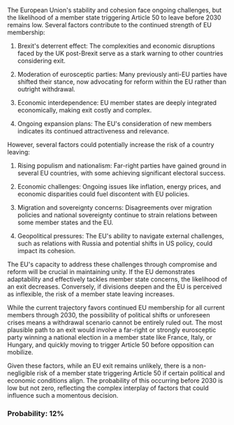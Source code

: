 The European Union's stability and cohesion face ongoing challenges, but the likelihood of a member state triggering Article 50 to leave before 2030 remains low. Several factors contribute to the continued strength of EU membership:

1. Brexit's deterrent effect: The complexities and economic disruptions faced by the UK post-Brexit serve as a stark warning to other countries considering exit.

2. Moderation of eurosceptic parties: Many previously anti-EU parties have shifted their stance, now advocating for reform within the EU rather than outright withdrawal.

3. Economic interdependence: EU member states are deeply integrated economically, making exit costly and complex.

4. Ongoing expansion plans: The EU's consideration of new members indicates its continued attractiveness and relevance.

However, several factors could potentially increase the risk of a country leaving:

1. Rising populism and nationalism: Far-right parties have gained ground in several EU countries, with some achieving significant electoral success.

2. Economic challenges: Ongoing issues like inflation, energy prices, and economic disparities could fuel discontent with EU policies.

3. Migration and sovereignty concerns: Disagreements over migration policies and national sovereignty continue to strain relations between some member states and the EU.

4. Geopolitical pressures: The EU's ability to navigate external challenges, such as relations with Russia and potential shifts in US policy, could impact its cohesion.

The EU's capacity to address these challenges through compromise and reform will be crucial in maintaining unity. If the EU demonstrates adaptability and effectively tackles member state concerns, the likelihood of an exit decreases. Conversely, if divisions deepen and the EU is perceived as inflexible, the risk of a member state leaving increases.

While the current trajectory favors continued EU membership for all current members through 2030, the possibility of political shifts or unforeseen crises means a withdrawal scenario cannot be entirely ruled out. The most plausible path to an exit would involve a far-right or strongly eurosceptic party winning a national election in a member state like France, Italy, or Hungary, and quickly moving to trigger Article 50 before opposition can mobilize.

Given these factors, while an EU exit remains unlikely, there is a non-negligible risk of a member state triggering Article 50 if certain political and economic conditions align. The probability of this occurring before 2030 is low but not zero, reflecting the complex interplay of factors that could influence such a momentous decision.

### Probability: 12%